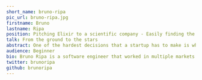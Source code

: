 ```yaml
---
short_name: bruno-ripa
pic_url: bruno-ripa.jpg
firstname: Bruno
lastname: Ripa
position: Pitching Elixir to a scientific company - Easily finding the right processes to mentor people - See the good practices spread quickly and nicely
talk: From the ground to the stars
abstract: One of the hardest decisions that a startup has to make is which technology stack to adopt in order to maximize productivity, minimize time to market, and also create values like tech culture and vision that naturally become some of the most important company assets. In this talk we'll see why Albora Technologies has adopted Elixir to translate its deep scientific knowledge into a cloud framework to successfully validate the project idea and deliver a disruptive solution in the assets geolocation market.
audience: Beginner
bio: Bruno Ripa is a software engineer that worked in multiple markets like mobile gaming, big data, digital assets management, analytics, fintech in different places (London, Barcelona, Italy) and with experience in many languages (C/C++, Python, Go, Java, Javascript). He's actually working as an Elixir contractor in the IoT market, primarily focusing on architecture but contributing to infrastructure, deployment, and frontend. If he's not struggling to write any blog post or article he's probably reading about some new tool and/or technology that will cause him to struggle to write about it.
twitter: brunoripa
github: brunoripa
---
```

